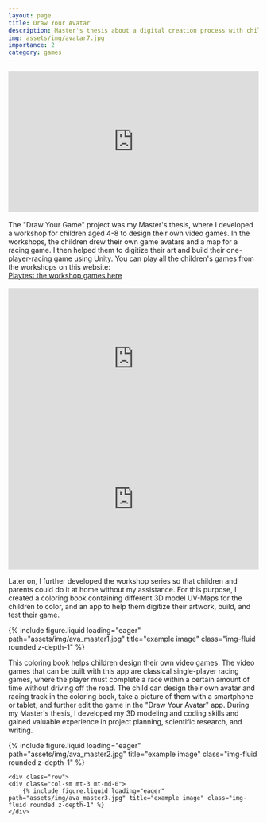 ```yaml
---
layout: page
title: Draw Your Avatar
description: Master's thesis about a digital creation process with children
img: assets/img/avatar7.jpg
importance: 2
category: games
---
```

<div style="position: relative; width: 100%; padding-bottom: 56.25%; height: 0; overflow: hidden;">
    <iframe 
        src="https://www.youtube.com/embed/p6BQvNdEbeg" 
        title="YouTube video player" 
        frameborder="0" 
        allow="accelerometer; autoplay; clipboard-write; encrypted-media; gyroscope; picture-in-picture" 
        allowfullscreen
        style="position: absolute; top: 0; left: 0; width: 100%; height: 100%;">
    </iframe>
</div>
<br>
The "Draw Your Game" project was my Master's thesis,
where I developed a workshop for children aged 4-8 to
design their own video games. In the workshops, the children
drew their own game avatars and a map for a racing
game. I then helped them to digitize their art and build their
one-player-racing game using Unity. You can play all the
children's games from the workshops on this website:
<br>
<div>
    <a href="https://play.unity.com/u/Leonie_Magnusson">Playtest the workshop games here</a>
</div>
<br>
<div style="position: relative; width: 100%; padding-bottom: 56.25%; height: 0; overflow: hidden;">
    <iframe 
        src="https://www.youtube.com/embed/99TFbanM0zQ" 
        title="YouTube video player" 
        frameborder="0" 
        allow="accelerometer; autoplay; clipboard-write; encrypted-media; gyroscope; picture-in-picture" 
        allowfullscreen
        style="position: absolute; top: 0; left: 0; width: 100%; height: 100%;">
    </iframe>
</div>
<div style="position: relative; width: 100%; padding-bottom: 56.25%; height: 0; overflow: hidden;">
    <iframe 
        src="https://www.youtube.com/embed/C8l83YwxRWI" 
        title="YouTube video player" 
        frameborder="0" 
        allow="accelerometer; autoplay; clipboard-write; encrypted-media; gyroscope; picture-in-picture" 
        allowfullscreen
        style="position: absolute; top: 0; left: 0; width: 100%; height: 100%;">
    </iframe>
</div>

Later on, I further developed the workshop series so that
children and parents could do it at home without my
assistance. For this purpose, I created a coloring book
containing different 3D model UV-Maps for the children to
color, and an app to help them digitize their artwork, build,
and test their game.

<div class="row">
    <div class="col-sm mt-3 mt-md-0">
        {% include figure.liquid loading="eager" path="assets/img/ava_master1.jpg" title="example image" class="img-fluid rounded z-depth-1" %}
    </div>

This coloring book helps children design their own video
games. The video games that can be built with this app are
classical single-player racing games, where the player
must complete a race within a certain amount of time
without driving off the road. The child can design their own
avatar and racing track in the coloring book, take a picture
of them with a smartphone or tablet, and further edit the
game in the "Draw Your Avatar" app.
During my Master's thesis, I developed my 3D modeling
and coding skills and gained valuable experience in
project planning, scientific research, and writing.

<div class="row">
    <div class="col-sm mt-3 mt-md-0">
        {% include figure.liquid loading="eager" path="assets/img/ava_master2.jpg" title="example image" class="img-fluid rounded z-depth-1" %}
    </div>

    <div class="row">
    <div class="col-sm mt-3 mt-md-0">
        {% include figure.liquid loading="eager" path="assets/img/ava_master3.jpg" title="example image" class="img-fluid rounded z-depth-1" %}
    </div>